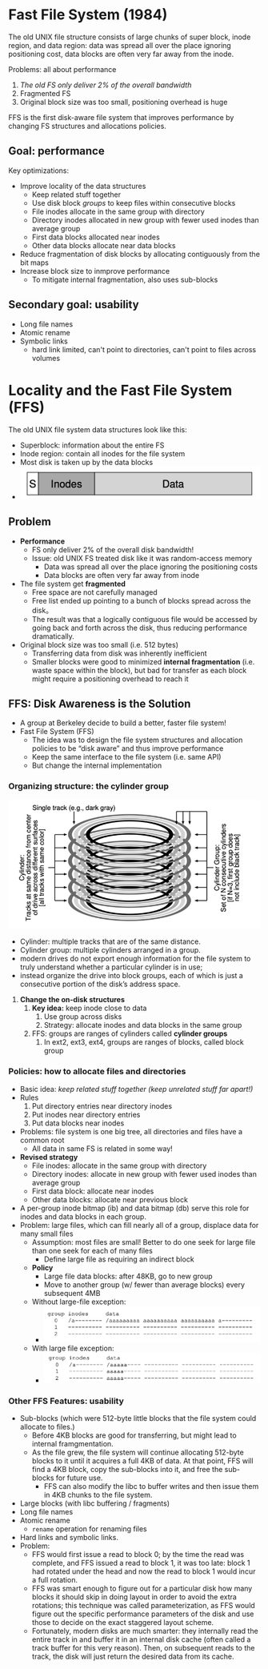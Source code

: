 # Fast File System (1984) 
The old UNIX file structure consists of large chunks of super block, inode region, and data region: data was spread all over the place ignoring positioning cost, data blocks are often very far away from the inode. 

Problems: all about performance 
1) _The old FS only deliver 2% of the overall bandwidth_
2) Fragmented FS
3) Original block size was too small, positioning overhead is huge

FFS is the first disk-aware file system that improves performance by changing FS structures and allocations policies. 

## Goal: performance 
Key optimizations:
* Improve locality of the data structures
  *   Keep related stuff together
  *   Use disk block _groups_ to keep files within consecutive blocks 
  *   File inodes allocate in the same group with directory
  *   Directory inodes allocated in new group with fewer used inodes than average group
  *   First data blocks allocated near inodes
  *   Other data blocks allocate near data blocks
* Reduce fragmentation of disk blocks by allocating contiguously from the bit maps
* Increase block size to inmprove performance
  *   To mitigate internal fragmentation, also uses sub-blocks
 
## Secondary goal: usability    
* Long file names
* Atomic rename
* Symbolic links
  *  hard link limited, can't point to directories, can't point to files across volumes    

# Locality and the Fast File System (FFS) 

The old UNIX file system data structures look like this:

- Superblock: information about the entire FS
- Inode region: contain all inodes for the file system
- Most disk is taken up by the data blocks
- ![alt text](images/37-ffs/old-unix-fs.png)

## Problem

- **Performance**
    - FS only deliver 2% of the overall disk bandwidth!
    - Issue: old UNIX FS treated disk like it was random-access memory
        - Data was spread all over the place ignoring the positioning costs
        - Data blocks are often very far away from inode
- The file system get **fragmented**
    - Free space are not carefully managed
    - Free list ended up pointing to a bunch of blocks spread across the disk。
    - The result was that a logically contiguous file would be accessed by going back and forth across the disk, thus reducing performance dramatically.
- Original block size was too small (i.e. 512 bytes)
    - Transferring data from disk was inherently inefficient
    - Smaller blocks were good to minimized **internal fragmentation** (i.e. waste space within the block), but bad for transfer as each block might require a positioning overhead to reach it

## FFS: Disk Awareness is the Solution

- A group at Berkeley decide to build a better, faster file system!
- Fast File System (FFS)
    - The idea was to design the file system structures and allocation policies to be “disk aware” and thus improve performance
    - Keep the same interface to the file system (i.e. same API)
    - But change the internal implementation

### Organizing structure: the cylinder group

![alt text](images/37-ffs/cylinder-group.png)
- Cylinder: multiple tracks that are of the same distance.
- Cylinder group: multiple cylinders arranged in a group.
- modern drives do not export enough information for the file system to truly understand whether a particular cylinder is in use;
- instead organize the drive into block groups, each of which is just a consecutive portion of the disk’s address space. 
1. **Change the on-disk structures** 
    1. **Key idea:** keep inode close to data 
        1. Use group across disks
        2. Strategy: allocate inodes and data blocks in the same group 
    2. FFS: groups are ranges of cylinders called **cylinder groups**
        1. In ext2, ext3, ext4, groups are ranges of blocks, called block group 

### Policies: how to allocate files and directories

- Basic idea: *keep related stuff together (keep unrelated stuff far apart!)*
- Rules
    1. Put directory entries near directory inodes
    2. Put inodes near directory entries 
    3. Put data blocks near inodes 
- Problems: file system is one big tree, all directories and files have a common root
    - All data in same FS is related in some way!
- **Revised strategy**
    - File inodes: allocate in the same group with directory
    - Directory inodes: allocate in new group with fewer used inodes than average group
    - First data block: allocate near inodes
    - Other data blocks: allocate near previous block
- A per-group inode bitmap (ib) and data bitmap (db) serve this role for inodes and data blocks in each group. 
- Problem: large files, which can fill nearly all of a group, displace data for many small files
    - Assumption: most files are small! Better to do one seek for large file than one seek for each of many files
        - Define large file as requiring an indirect block
    - **Policy**
        - Large file data blocks: after 48KB, go to new group
        - Move to another group (w/ fewer than average blocks) every subsequent 4MB
    - Without large-file exception:
      - ![alt text](images/37-ffs/no-large-file-exception.png)
    - With large file exception:
      - ![alt text](images/37-ffs/large-file-exception.png)

### Other FFS Features: usability

- Sub-blocks (which were 512-byte little blocks that the file system could allocate to files.)
  - Before 4KB blocks are good for transferring, but might lead to internal framgmentation.
  - As the file grew, the file system will continue allocating 512-byte blocks to it until it acquires a full 4KB of data. At that point, FFS will find a 4KB block, copy the sub-blocks into it, and free the sub-blocks for future use.
    - FFS can also modify the libc to buffer writes and then issue them in 4KB chunks to the file system. 
- Large blocks (with libc buffering / fragments)
- Long file names
- Atomic rename
    - `rename` operation for renaming files
- Hard links and symbolic links. 
- Problem: 
  - FFS would first issue a read to block 0; by the time the read was complete, and FFS issued a read to block 1, it was too late: block 1 had rotated under the head and now the read to block 1 would incur a full rotation.
  - FFS was smart enough to figure out for a particular disk how many blocks it should skip in doing layout in order to avoid the extra rotations; this technique was called parameterization, as FFS would figure out the specific performance parameters of the disk and use those to decide on the exact staggered layout scheme.
  - Fortunately, modern disks are much smarter: they internally read the entire track in and buffer it in an internal disk cache (often called a track buffer for this very reason). Then, on subsequent reads to the track, the disk will just return the desired data from its cache.
